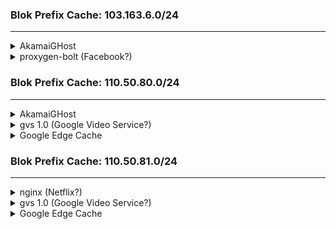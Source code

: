 ### Blok Prefix Cache: 103.163.6.0/24

<hr>

<details>
    <summary>AkamaiGHost</summary>
    <!-- have to be followed by an empty line! -->
    103.163.6.36
    103.163.6.37
    103.163.6.38
    103.163.6.39
    103.163.6.40
    103.163.6.41
    103.163.6.42
    103.163.6.43
    103.163.6.44
    103.163.6.45
    103.163.6.46
    103.163.6.47
    103.163.6.48
    103.163.6.49
    103.163.6.50
    103.163.6.51
</details>

<details>
    <summary>proxygen-bolt (Facebook?)</summary>
    <!-- have to be followed by an empty line! -->
    103.163.6.82
    103.163.6.84
    103.163.6.85
    103.163.6.94
    103.163.6.95
    103.163.6.97
    103.163.6.98
    103.163.6.99
    103.163.6.106
    103.163.6.107
</details>

### Blok Prefix Cache: 110.50.80.0/24

<hr>

<details>
    <summary>AkamaiGHost</summary>
    <!-- have to be followed by an empty line! -->
    110.50.80.4
    110.50.80.5
    110.50.80.6
    110.50.80.7
    110.50.80.8
    110.50.80.9
    110.50.80.10
    110.50.80.11
    110.50.80.12
    110.50.80.13
    110.50.80.14
    110.50.80.15
    110.50.80.16
    110.50.80.17
    110.50.80.18
    110.50.80.19
    110.50.80.20
    110.50.80.21
    110.50.80.22
    110.50.80.23
    110.50.80.24
    110.50.80.25
    110.50.80.26
    110.50.80.27
    110.50.80.28
    110.50.80.29
    110.50.80.30
    110.50.80.31
    110.50.80.32
    110.50.80.33
    110.50.80.34
    110.50.80.35
    110.50.80.36
    110.50.80.37
    110.50.80.38
    110.50.80.39
    110.50.80.40
    110.50.80.41
    110.50.80.42
    110.50.80.43
    110.50.80.46
    110.50.80.47
    110.50.80.48
    110.50.80.49
    110.50.80.50
    110.50.80.51
    110.50.80.52
    110.50.80.53
    110.50.80.54
    110.50.80.55
    110.50.80.56
    110.50.80.57
    110.50.80.58
    110.50.80.59
</details>

<details>
    <summary>gvs 1.0 (Google Video Service?)</summary>
    <!-- have to be followed by an empty line! -->
    110.50.80.76
    110.50.80.77
    110.50.80.78
    110.50.80.126
    110.50.80.204
    110.50.80.205
    110.50.80.206
    110.50.80.207
    110.50.80.254
</details>

<details>
    <summary>Google Edge Cache</summary>
    <!-- have to be followed by an empty line! -->
    110.50.80.123
    110.50.80.124
    110.50.80.125
    110.50.80.250
    110.50.80.251
    110.50.80.252
    110.50.80.253
</details>

### Blok Prefix Cache: 110.50.81.0/24

<hr>

<details>
    <summary>nginx (Netflix?)</summary>
    <!-- have to be followed by an empty line! -->
    110.50.81.34
    110.50.81.42
</details>

<details>
    <summary>gvs 1.0 (Google Video Service?)</summary>
    <!-- have to be followed by an empty line! -->
    110.50.81.204
    110.50.81.205
    110.50.81.206
    110.50.81.207
    110.50.81.208
    110.50.81.209
    110.50.81.210
    110.50.81.211
</details>

<details>
    <summary>Google Edge Cache</summary>
    <!-- have to be followed by an empty line! -->
    110.50.81.246
    110.50.81.247
    110.50.81.248
    110.50.81.249
    110.50.81.250
    110.50.81.251
    110.50.81.252
    110.50.81.253
</details>

